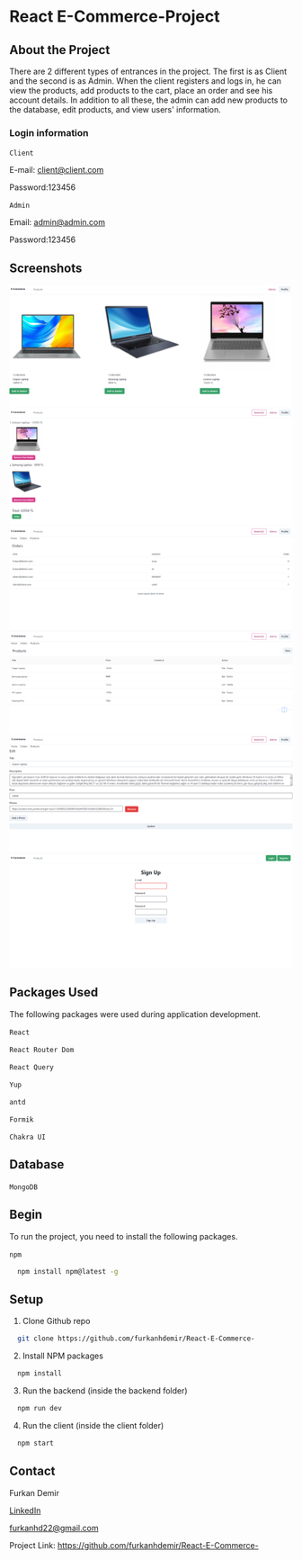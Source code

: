 # React E-Commerce-Project

## About the Project

There are 2 different types of entrances in the project. The first is as Client and the second is as Admin. When the client registers and logs in, he can view the products, add products to the cart, place an order and see his account details. In addition to all these, the admin can add new products to the database, edit products, and view users' information.

### Login information

`Client`

E-mail: client@client.com

Password:123456

`Admin`

Email: admin@admin.com

Password:123456

## Screenshots

![01!](ecommerce/client/src/photos/01.PNG)
![02!](ecommerce/client/src/photos/02.PNG)
![03!](ecommerce/client/src/photos/03.PNG)
![04!](ecommerce/client/src/photos/04.PNG)
![05!](ecommerce/client/src/photos/05.PNG)
![06!](ecommerce/client/src/photos/06.PNG)

## Packages Used

The following packages were used during application development.

`React`

`React Router Dom`

`React Query`

`Yup`

`antd`

`Formik`

`Chakra UI`

## Database

`MongoDB`

## Begin

To run the project, you need to install the following packages.

`npm`

```bash
  npm install npm@latest -g
```

## Setup

1. Clone Github repo

```bash
  git clone https://github.com/furkanhdemir/React-E-Commerce-
```

2. Install NPM packages

```bash
  npm install
```

3. Run the backend (inside the backend folder)

```bash
  npm run dev
```

4. Run the client (inside the client folder)

```bash
  npm start
```

## Contact

Furkan Demir

[LinkedIn](https://www.linkedin.com/in/furkan-demir-a22844194/)

[furkanhd22@gmail.com](mailto:furkanhd22@gmail.com)

Project Link: https://github.com/furkanhdemir/React-E-Commerce-
